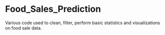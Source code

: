 # Food_Sales_Prediction
Various code used to clean, filter, perform basic statistics and visualizations on food sale data.
